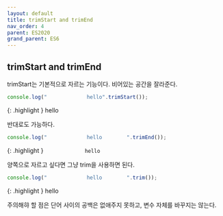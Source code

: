 ```yaml
---
layout: default
title: trimStart and trimEnd
nav_order: 4
parent: ES2020
grand_parent: ES6
---
```


## trimStart and trimEnd

trimStart는 기본적으로 자르는 기능이다. 비어있는 공간을 잘라준다.

```js
console.log("             hello".trimStart());
```

{: .highlight }
hello

반대로도 가능하다.

```js
console.log("             hello        ".trimEnd());
```

{: .highlight }
`             hello`

양쪽으로 자르고 싶다면 그냥 trim을 사용하면 된다.

```js
console.log("             hello        ".trim());
```

{: .highlight }
hello

주의해햐 할 점은 단어 사이의 공백은 없애주지 못하고, 변수 자체를 바꾸지는 않는다.
